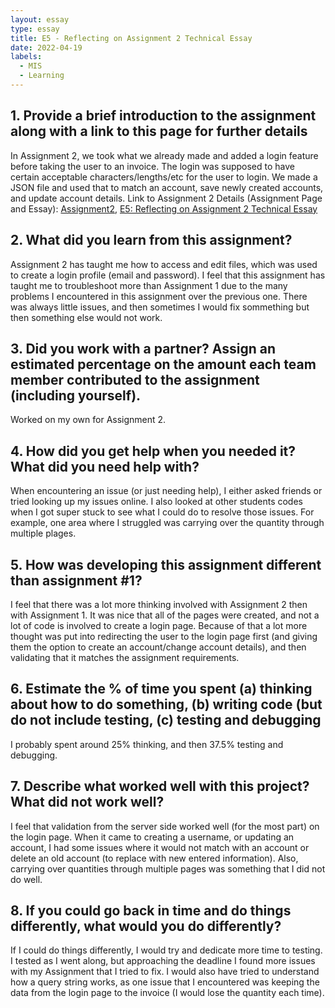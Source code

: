 ```yaml
---
layout: essay
type: essay
title: E5 - Reflecting on Assignment 2 Technical Essay
date: 2022-04-19
labels:
  - MIS
  - Learning
---
```

## 1. Provide a brief introduction to the assignment along with a link to this page for further details
In Assignment 2, we took what we already made and added a login feature before taking the user to an invoice. The login was supposed to have certain acceptable characters/lengths/etc for the user to login. We made a JSON file and used that to match an account, save newly created accounts, and update account details. 
Link to Assignment 2 Details (Assignment Page and Essay): [Assignment2](https://dport96.github.io/ITM352/morea/150.Assignment2/experience-Assignment2.html), [E5: Reflecting on Assignment 2 Technical Essay](https://dport96.github.io/ITM352/morea/150.Assignment2/experience-Assignment2_retrospective.html)
## 2. What did you learn from this assignment?
Assignment 2 has taught me how to access and edit files, which was used to create a login profile (email and password). I feel that this assignment has taught me to troubleshoot more than Assignment 1 due to the many problems I encountered in this assignment over the previous one. There was always little issues, and then sometimes I would fix sommething but then something else would not work. 
## 3. Did you work with a partner? Assign an estimated percentage on the amount each team member contributed to the assignment (including yourself).
Worked on my own for Assignment 2. 
## 4. How did you get help when you needed it? What did you need help with?
When encountering an issue (or just needing help), I either asked friends or tried looking up my issues online. I also looked at other students codes when I got super  stuck to see what I could do to resolve those issues. For example, one area where I struggled was carrying over the quantity through multiple plages. 
## 5. How was developing this assignment different than assignment #1?
I feel that there was a lot more thinking involved with Assignment 2 then with Assignment 1. It was nice that all of the pages were created, and not a lot of code is involved to create a login page. Because of that a lot more thought was put into redirecting the user to the login page first (and giving them the option to create an account/change account details), and then validating that it matches the assignment requirements. 
## 6. Estimate the % of time you spent (a) thinking about how to do something, (b) writing code (but do not include testing, (c) testing and debugging
I probably spent around 25% thinking, and then 37.5% testing and debugging.
## 7. Describe what worked well with this project? What did not work well?
I feel that validation from the server side worked well (for the most part) on the login page. When it came to creating a username, or updating an account, I had some issues where it would not match with an account  or delete an old account (to replace with new entered information).  Also, carrying over quantities through multiple pages was something that I did not do well. 
## 8. If you could go back in time and do things differently, what would you do differently?
If I could do things differently, I would try and dedicate more time to testing. I tested as I went along, but approaching the deadline I found more issues with my Assignment that I tried to fix. I would also have tried to understand how a query string works, as one issue that I encountered was keeping the data from the login page to the invoice (I would lose the quantity each time). 
